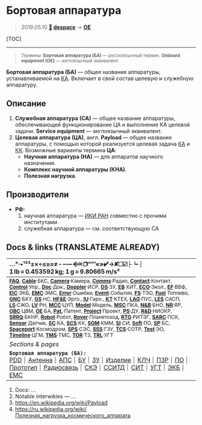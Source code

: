 # Бортовая аппаратура
> 2019.05.10 **[🚀](../index/index.md) [despace](index.md)** → **[OE](oe.md)**

[TOC]

---

> <small>*Термины:* **Бортовая аппаратура (БА)** — русскоязычный термин. **Onboard equipment (OE)** — англоязычный эквивалент.</small>

**Бортовая аппаратура (БА)** — общее название аппаратуры, устанавливаемой на [КА](sc.md). Включает в свой состав целевую и служебную аппаратуру.



## Описание

   1. **Служебная аппаратура (СА)** — общее название аппаратуры, обеспечивающей функционирование ЦА и выполнение КА целевой задачи. **Service equipment** — англоязычный эквивалент.
   1. **Целевая аппаратура (ЦА)**, англ. **Payload** — общее название аппаратуры, с помощью которой реализуется целевая задача [КА](sc.md) и [КК](scs.md). Возможные варианты термина **ЦА**:
      - **Научная аппаратура (НА)** — для аппаратов научного назначения.
      - **Комплекс научной аппаратуры (КНА)**.
      - **Полезная нагрузка**.



## Производители
   - **РФ:**
     1. научная аппаратура — [ИКИ РАН](zz_iki_ras.md) совместно с прочими институтами
     1. служебная аппаратура — см. соответствующую СА



<p style="page-break-after:always"> </p>

## Docs & links (TRANSLATEME ALREADY)
|…°·•¹²³±×÷≤≥≈≠ ‑ −— ⎆✉ ❐“”’«»✔→✘☐☑├┕┆ 1 lb = 0.453592 kg; 1 g = 9.80665 m/s²|
|:--|
|<small>**[FAQ](faq.md)**, **[Cable](cable.md)**·БКС, **[Camera](cam.md)**·Камера, **[Comms](comms.md)**·Радио, **[Contact](contact.md)**·Контакт, **[Control](control.md)**·Упр., **[Doc](doc.md)**·Док., **[Doppler](doppler.md)**·ИСР, **[DS](ds.md)**·ЗУ, **[EB](eb.md)**·ХИТ, **[ECO](ecology.md)**·Экол., **[EF](ef.md)**·ВВФ, **[ElC](elc.md)**·ЭКБ, **[EMC](emc.md)**·ЭМС, **[Error](error.md)**·Ошибки, **[Event](event.md)**·События, **[FS](fs.md)**·ТЭО, **[Fuel](fuel.md)**·Топливо, **[GNC](gnc.md)**·БКУ, **[GS](scs.md)**·НС, **[HF&E](hfe.md)**·Эрго., **[IU](iu.md)**·Гиро., **[KT](kt.md)**·КТЕХ, **[LAG](lag.md)**·ПУC, **[LES](les.md)**·САСП, **[LS](ls.md)**·СЖО, **[LV](lv.md)**·РН, **[MCC](mcc.md)**·ЦУП, **[Model](model.md)**·Модель, **[MSC](sc.md)**·ПКА, **[N&B](nnb.md)**·БНО, **[NR](nr.md)**·ЯР, **[OBC](obc.md)**·ЦВМ, **[OE](oe.md)**·БА, **[Pat.](патент.md)**·Патент, **[Project](project.md)**·Проект, **[PS](ps.md)**·ДУ, **[R&D](rnd.md)**·НИОКР, **[SRRQ](srrq.md)**·БКНР, **[Robot](robotics.md)**·Робот, **[Rover](rover.md)**·Планетоход, **[RTG](rtg.md)**·РИТЭГ, **[SARC](sarc.md)**·ПСК, **[Sensor](sensor.md)**·Датчик, **[SC](sc.md)**·КА, **[SCS](scs.md)**·КК, **[SGM](sgm.md)**·КММ, **[SI](si.md)**·СИ, **[Soft](soft.md)**·ПО, **[SP](sp.md)**·БС, **[Spaceport](spaceport.md)**·Космодром, **[SPS](sps.md)**·СЭС, **[SSS](sss.md)**·ГЗУ, **[TCS](tcs.md)**·СОТР, **[Test](test.md)**·ЭО, **[Timeline](timeline.md)**·ЦГМ, **[TMS](tms.md)**·ТМС, **[TOR](tor.md)**·ТЗ, **[TRL](trl.md)**·УГТ</small>|
|*Sections & pages*|
|**`Бортовая аппаратура (БА):`**<br> [PDD](pdd.md) ┊ [Антенна](antenna.md) ┊ [АПС](hns.md) ┊ [БУ](sp.md) ┊ [ЗУ](ds.md) ┊ [Изделие](unit.md) ┊ [КЛЧ](clean_lvl.md) ┊ [ПЗР](fov.md) ┊ [ПО](soft.md) ┊ [Прототип](prototype.md) ┊ [Радиосвязь](comms.md) ┊ [СКЭ](elmsys.md) ┊ [ССИТД](tsdcs.md) ┊ [СИТ](etedp.md) ┊ [УГТ](trl.md) ┊ [ЭКБ](elc.md) ┊ [EMC](emc.md)|

   1. Docs: …
   1. Notable interwikies — …
   1. <https://en.wikipedia.org/wiki/Payload>
   1. <https://ru.wikipedia.org/wiki/Полезная_нагрузка_космического_аппарата>

